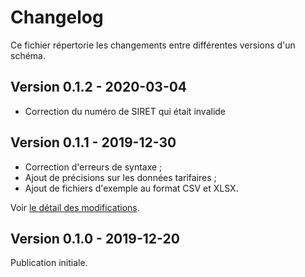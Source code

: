 # Changelog

Ce fichier répertorie les changements entre différentes versions d'un schéma.

## Version 0.1.2 - 2020-03-04
- Correction du numéro de SIRET qui était invalide

## Version 0.1.1 - 2019-12-30
- Correction d'erreurs de syntaxe ;
- Ajout de précisions sur les données tarifaires ;
- Ajout de fichiers d'exemple au format CSV et XLSX.

Voir [le détail des modifications](https://github.com/etalab/schema-stationnement/pull/2).

## Version 0.1.0 - 2019-12-20

Publication initiale.
